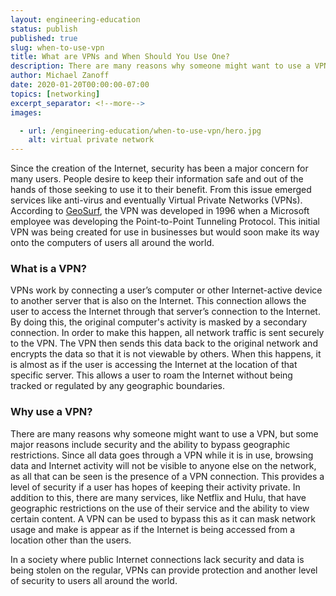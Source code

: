```yaml
---
layout: engineering-education
status: publish
published: true
slug: when-to-use-vpn
title: What are VPNs and When Should You Use One?
description: There are many reasons why someone might want to use a VPN, but some major reasons include security and the ability to bypass geographic restrictions.
author: Michael Zanoff
date: 2020-01-20T00:00:00-07:00
topics: [networking]
excerpt_separator: <!--more-->
images:

  - url: /engineering-education/when-to-use-vpn/hero.jpg
    alt: virtual private network
---
```

Since the creation of the Internet, security has been a major concern for many users. People desire to keep their information safe and out of the hands of those seeking to use it to their benefit. From this issue emerged services like anti-virus and eventually Virtual Private Networks (VPNs). According to [GeoSurf](https://www.geosurf.com/blog/history-of-vpn-the-quest-for-a-better-internet/), the VPN was developed in 1996 when a Microsoft employee was developing the Point-to-Point Tunneling Protocol. This initial VPN was being created for use in businesses but would soon make its way onto the computers of users all around the world.
<!--more-->

### What is a VPN?
VPNs work by connecting a user’s computer or other Internet-active device to another server that is also on the Internet. This connection allows the user to access the Internet through that server’s connection to the Internet. By doing this, the original computer's activity is masked by a secondary connection. In order to make this happen, all network traffic is sent securely to the VPN. The VPN then sends this data back to the original network and encrypts the data so that it is not viewable by others. When this happens, it is almost as if the user is accessing the Internet at the location of that specific server. This allows a user to roam the Internet without being tracked or regulated by any geographic boundaries.

### Why use a VPN?
There are many reasons why someone might want to use a VPN, but some major reasons include security and the ability to bypass geographic restrictions. Since all data goes through a VPN while it is in use, browsing data and Internet activity will not be visible to anyone else on the network, as all that can be seen is the presence of a VPN connection. This provides a level of security if a user has hopes of keeping their activity private. In addition to this, there are many services, like Netflix and Hulu, that have geographic restrictions on the use of their service and the ability to view certain content. A VPN can be used to bypass this as it can mask network usage and make is appear as if the Internet is being accessed from a location other than the users.

In a society where public Internet connections lack security and data is being stolen on the regular, VPNs can provide protection and another level of security to users all around the world.
